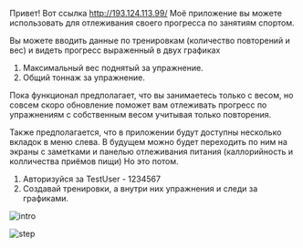 Привет! Вот ссылка http://193.124.113.99/
Моё приложение вы можете использовать для отлеживания своего прогресса по занятиям спортом. 

Вы можете вводить данные по тренировкам (количество повторений и вес) и видеть прогресс выраженный в двух графиках
1. Максимальный вес поднятый за упражнение.
2. Общий тоннаж за упражнение.

Пока функционал предполагает, что вы занимаетесь только с весом, 
но совсем скоро обновление поможет вам отлеживать прогресс по упражнениям с собственным весом учитывая только повторения.

Также предполагается, что в приложении будут доступны несколько вкладок в меню слева. 
В будущем можно будет переходить по ним на экраны с заметками и панелью отлеживания питания (каллорийность и колличества приёмов пищи)
Но это потом. 

1. Авторизуйся за TestUser - 1234567
2. Создавай тренировки, а внутри них упражнения и следи за графиками.

![intro](https://github.com/YaroslavBorshevsky812/dashboard/assets/69201336/66a29ba6-eef3-4aeb-a82c-ba8413476054)

![step](https://github.com/YaroslavBorshevsky812/dashboard/assets/69201336/ac706285-eb0d-4fcb-9108-521d8dc69037)
